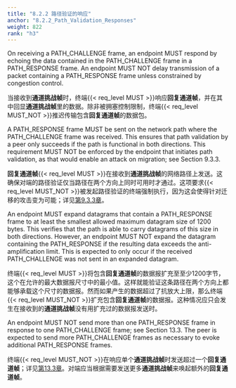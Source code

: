 ```yaml
---
title: "8.2.2 路径验证的响应"
anchor: "8.2.2_Path_Validation_Responses"
weight: 822
rank: "h3"
---
```


On receiving a PATH_CHALLENGE frame, an endpoint MUST respond by echoing the data contained in the PATH_CHALLENGE frame in a PATH_RESPONSE frame. An endpoint MUST NOT delay transmission of a packet containing a PATH_RESPONSE frame unless constrained by congestion control.

当接收到**通道挑战帧**时，终端{{< req_level MUST >}}响应**回复通道帧**，并在其中回显**通道挑战帧**里的数据。除非被拥塞控制限制，终端{{< req_level MUST_NOT >}}推迟传输包含**回复通道帧**的数据包。

A PATH_RESPONSE frame MUST be sent on the network path where the PATH_CHALLENGE frame was received. This ensures that path validation by a peer only succeeds if the path is functional in both directions. This requirement MUST NOT be enforced by the endpoint that initiates path validation, as that would enable an attack on migration; see Section 9.3.3.

**回复通道帧**{{< req_level MUST >}}在接收到**通道挑战帧**的网络路径上发送。这确保对端的路径验证仅当路径在两个方向上同时可用时才通过。这项要求{{< req_level MUST_NOT >}}被发起路径验证的终端强制执行，因为这会使得针对迁移的攻击变为可能；详见[第9.3.3章]()。

An endpoint MUST expand datagrams that contain a PATH_RESPONSE frame to at least the smallest allowed maximum datagram size of 1200 bytes. This verifies that the path is able to carry datagrams of this size in both directions. However, an endpoint MUST NOT expand the datagram containing the PATH_RESPONSE if the resulting data exceeds the anti-amplification limit. This is expected to only occur if the received PATH_CHALLENGE was not sent in an expanded datagram.

终端{{< req_level MUST >}}将包含**回复通道帧**的数据报扩充至至少1200字节，这个在允许的最大数据报尺寸中的最小值。这样就能验证这条路径在两个方向上都能够承载这个尺寸的数据报。然而如果产生的数据超过了抗放大上限，那么终端{{< req_level MUST_NOT >}}扩充包含**回复通道帧**的数据报。这种情况应只会发生在接收到的**通道挑战帧**没有用扩充过的数据报发送时。

An endpoint MUST NOT send more than one PATH_RESPONSE frame in response to one PATH_CHALLENGE frame; see Section 13.3. The peer is expected to send more PATH_CHALLENGE frames as necessary to evoke additional PATH_RESPONSE frames.

终端{{< req_level MUST_NOT >}}在响应单个**通道挑战帧**时发送超过一个**回复通道帧**；详见[第13.3章]()。对端应当根据需要发送更多**通道挑战帧**来唤起额外的**回复通道帧**。
